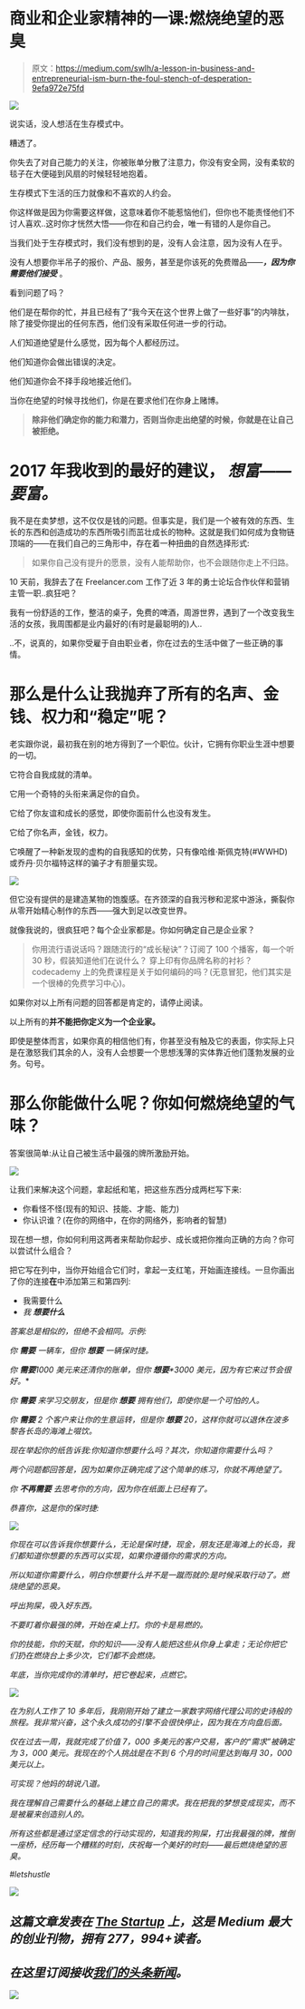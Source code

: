 # 商业和企业家精神的一课:燃烧绝望的恶臭

> 原文：<https://medium.com/swlh/a-lesson-in-business-and-entrepreneurial-ism-burn-the-foul-stench-of-desperation-9efa972e75fd>

![](img/97502540e32c8a2a1dd41ff4a7536728.png)

说实话，没人想活在生存模式中。

糟透了。

你失去了对自己能力的关注，你被账单分散了注意力，你没有安全网，没有柔软的毯子在大便碰到风扇的时候轻轻地抱着。

生存模式下生活的压力就像和不喜欢的人约会。

你这样做是因为你需要这样做，这意味着你不能惹恼他们，但你也不能责怪他们不讨人喜欢..这时你才恍然大悟——你在和自己约会，唯一有错的人是你自己。

当我们处于生存模式时，我们没有想到的是，没有人会注意，因为没有人在乎。

没有人想要你半吊子的报价、产品、服务，甚至是你该死的免费赠品——***，因为你需要他们接受*** 。

看到问题了吗？

他们是在帮你的忙，并且已经有了“我今天在这个世界上做了一些好事”的内啡肽，除了接受你提出的任何东西，他们没有采取任何进一步的行动。

人们知道绝望是什么感觉，因为每个人都经历过。

他们知道你会做出错误的决定。

他们知道你会不择手段地接近他们。

当你在绝望的时候寻找他们，你是在要求他们在你身上赌博。

> **除非他们确定你的能力和潜力，否则当你走出绝望的时候，你就是在让自己被拒绝。**

# 2017 年我收到的最好的建议， ***想富——要富。***

我不是在卖梦想，这不仅仅是钱的问题。但事实是，我们是一个被有效的东西、生长的东西和创造成功的东西所吸引而茁壮成长的物种。这就是我们如何成为食物链顶端的——在我们自己的三角形中，存在着一种扭曲的自然选择形式:

> 如果你自己没有提升的愿景，没有人能帮助你，也不会跟随你走上不归路。

10 天前，我辞去了在 Freelancer.com 工作了近 3 年的勇士论坛合作伙伴和营销主管一职..疯狂吧？

我有一份舒适的工作，整洁的桌子，免费的啤酒，周游世界，遇到了一个改变我生活的女孩，我周围都是业内最好的(有时是最聪明的)人..

..不，说真的，如果你受雇于自由职业者，你在过去的生活中做了一些正确的事情。

# 那么是什么让我抛弃了所有的名声、金钱、权力和“稳定”呢？

老实跟你说，最初我在别的地方得到了一个职位。伙计，它拥有你职业生涯中想要的一切。

它符合自我成就的清单。

它用一个奇特的头衔来满足你的自负。

它给了你友谊和成长的感觉，即使你面前什么也没有发生。

它给了你名声，金钱，权力。

它唤醒了一种新发现的虚构的自我感知的优势，只有像哈维·斯佩克特(#WWHD)或乔丹·贝尔福特这样的骗子才有胆量实现。

![](img/a2dcdfa55412473f3621425fef77074b.png)

但它没有提供的是建造某物的饱腹感。在齐颈深的自我污秽和泥浆中游泳，撕裂你从零开始精心制作的东西——强大到足以改变世界。

就像我说的，很疯狂吧？每个企业家都是。你如何确定自己是企业家？

> 你用流行语说话吗？跟随流行的“成长秘诀”？订阅了 100 个播客，每一个听 30 秒，假装知道他们在说什么？
> 穿上印有你品牌名称的衬衫？codecademy 上的免费课程是关于如何编码的吗？(无意冒犯，他们其实是一个很棒的免费学习中心)。

如果你对以上所有问题的回答都是肯定的，请停止阅读。

以上所有的**并不能把你定义为一个企业家。**

即使是整体而言，如果你真的相信他们有，你甚至没有触及它的表面，你实际上只是在激怒我们其余的人，没有人会想要一个思想浅薄的实体靠近他们蓬勃发展的业务。句号。

# 那么你能做什么呢？你如何燃烧绝望的气味？

答案很简单:从让自己被生活中最强的牌所激励开始。

![](img/d9f30c0fc6a4bec7deece5cf951e7ca8.png)

让我们来解决这个问题，拿起纸和笔，把这些东西分成两栏写下来:

*   你看怪不怪(现有的知识、技能、才能、能力)
*   你认识谁？(在你的网络中，在你的网络外，影响者的智慧)

现在想一想，你如何利用这两者来帮助你起步、成长或把你推向正确的方向？你可以尝试什么组合？

把它写在列中，当你开始组合它们时，拿起一支红笔，开始画连接线。一旦你画出了你的连接**在**中添加第三和第四列:

*   我需要什么
*   *我 ***想要什么****

*答案总是相似的，但绝不会相同。示例:*

**你* ***需要*** *一辆车，但你* ***想要*** *一辆保时捷。**

**你* ***需要****1000 美元来还清你的账单，但你* ***想要****3000 美元，因为有它来过节会很好。**

*你 ***需要*** 来学习交朋友，但是你 ***想要*** 拥有他们，即使你是一个可怕的人。*

**你* ***需要*** *2 个客户来让你的生意运转，但是你* ***想要*** *20，这样你就可以退休在波多黎各长岛的海滩上啜饮。**

*现在举起你的纸告诉我:你知道你想要什么吗？其次，你知道你需要什么吗？*

*两个问题都回答是，因为如果你正确完成了这个简单的练习，你就不再绝望了。*

*你 ***不再需要*** 去思考你的方向，因为你在纸面上已经有了。*

*恭喜你，这是你的保时捷:*

*![](img/20241f991cae928cdfb0f46ca0699d04.png)*

*你现在可以告诉我你想要什么，无论是保时捷，现金，朋友还是海滩上的长岛，我们都知道你想要的东西可以实现，如果你遵循你的需求的方向。*

*所以知道你需要什么，明白你想要什么并不是一蹴而就的:是时候采取行动了。燃烧绝望的恶臭。*

*呼出狗屎，吸入好东西。*

*不要盯着你最强的牌，开始在桌上打。你的卡是易燃的。*

*你的技能，你的天赋，你的知识——没有人能把这些从你身上拿走；无论你把它们扔在燃烧台上多少次，它们都不会燃烧。*

*年底，当你完成你的清单时，把它卷起来，点燃它。*

*![](img/f79e37dd46709e3428a3d0a2d9ec2e11.png)*

*在为别人工作了 10 多年后，我刚刚开始了建立一家数字网络代理公司的史诗般的旅程。我非常兴奋，这个永久成功的引擎不会很快停止，因为我在方向盘后面。*

*仅在过去一周，我就完成了价值 7，000 多美元的客户交易，客户的“需求”被确定为 3，000 美元。我现在的个人挑战是在不到 6 个月的时间里达到每月 30，000 美元以上。*

*可实现？他妈的胡说八道。*

*我在理解自己需要什么的基础上建立自己的需求。我在把我的梦想变成现实，而不是被雇来创造别人的。*

*所有这些都是通过坚定信念的行动实现的，知道我的狗屎，打出我最强的牌，推倒一座桥，经历每一个糟糕的时刻，庆祝每一个美好的时刻——最后燃烧绝望的恶臭。*

*#letshustle*

*![](img/731acf26f5d44fdc58d99a6388fe935d.png)*

## *这篇文章发表在 [The Startup](https://medium.com/swlh) 上，这是 Medium 最大的创业刊物，拥有 277，994+读者。*

## *在这里订阅接收[我们的头条新闻](http://growthsupply.com/the-startup-newsletter/)。*

*![](img/731acf26f5d44fdc58d99a6388fe935d.png)*